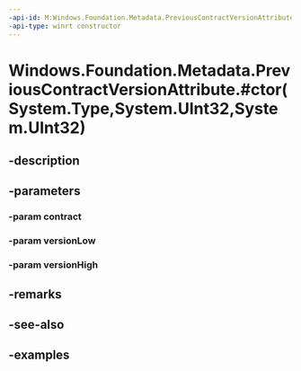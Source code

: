 ```yaml
---
-api-id: M:Windows.Foundation.Metadata.PreviousContractVersionAttribute.#ctor(System.Type,System.UInt32,System.UInt32)
-api-type: winrt constructor
---
```


# Windows.Foundation.Metadata.PreviousContractVersionAttribute.#ctor(System.Type,System.UInt32,System.UInt32)

<!--
public PreviousContractVersionAttribute (Type contract, uint versionLow, uint versionHigh);
-->


## -description

## -parameters

### -param contract

### -param versionLow

### -param versionHigh

## -remarks

## -see-also

## -examples


